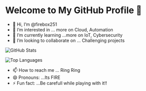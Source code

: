 # Welcome to My GitHub Profile 👋

- 👋 Hi, I’m @firebox251
- 👀 I’m interested in ... more on Cloud, Automation
- 🌱 I’m currently learning ...more on IoT, Cybersecurity
- 💞️ I’m looking to collaborate on ... Challenging projects


![GitHub Stats](https://github-readme-stats.vercel.app/api?username=firebox251&show_icons=true&theme=radical)

![Top Languages](https://github-readme-stats.vercel.app/api/top-langs/?username=firebox251&layout=compact&theme=radical)

- 📫 How to reach me ... Ring Ring
- 😄 Pronouns: ...Its FIRE
- ⚡ Fun fact: ...Be carefull while playing with it!!


<!---
firebox251/firebox251 is a ✨ special ✨ repository because its `README.md` (this file) appears on your GitHub profile.
You can click the Preview link to take a look at your changes.
--->
